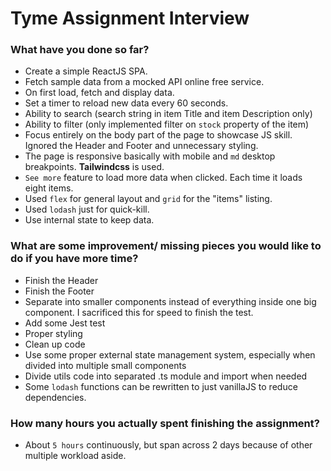 # Tyme Assignment Interview

### What have you done so far?

- Create a simple ReactJS SPA.
- Fetch sample data from a mocked API online free service.
- On first load, fetch and display data.
- Set a timer to reload new data every 60 seconds.
- Ability to search (search string in item Title and item Description only)
- Ability to filter (only implemented filter on `stock` property of the item)
- Focus entirely on the body part of the page to showcase JS skill. Ignored the Header and Footer and unnecessary styling.
- The page is responsive basically with mobile and `md` desktop breakpoints. **Tailwindcss** is used.
- `See more` feature to load more data when clicked. Each time it loads eight items.
- Used `flex` for general layout and `grid` for the "items" listing.
- Used `lodash` just for quick-kill.
- Use internal state to keep data.

### What are some improvement/ missing pieces you would like to do if you have more time?

- Finish the Header
- Finish the Footer
- Separate into smaller components instead of everything inside one big component. I sacrificed this for speed to finish the test.
- Add some Jest test
- Proper styling
- Clean up code
- Use some proper external state management system, especially when divided into multiple small components
- Divide utils code into separated .ts module and import when needed
- Some `lodash` functions can be rewritten to just vanillaJS to reduce dependencies.

### How many hours you actually spent finishing the assignment?

- About `5 hours` continuously, but span across 2 days because of other multiple workload aside.
